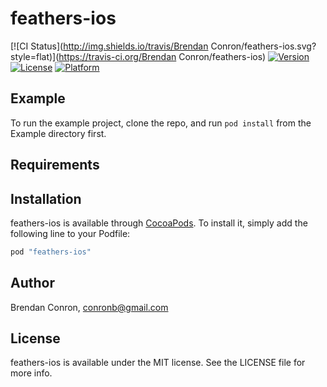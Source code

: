 # feathers-ios

[![CI Status](http://img.shields.io/travis/Brendan Conron/feathers-ios.svg?style=flat)](https://travis-ci.org/Brendan Conron/feathers-ios)
[![Version](https://img.shields.io/cocoapods/v/feathers-ios.svg?style=flat)](http://cocoapods.org/pods/feathers-ios)
[![License](https://img.shields.io/cocoapods/l/feathers-ios.svg?style=flat)](http://cocoapods.org/pods/feathers-ios)
[![Platform](https://img.shields.io/cocoapods/p/feathers-ios.svg?style=flat)](http://cocoapods.org/pods/feathers-ios)

## Example

To run the example project, clone the repo, and run `pod install` from the Example directory first.

## Requirements

## Installation

feathers-ios is available through [CocoaPods](http://cocoapods.org). To install
it, simply add the following line to your Podfile:

```ruby
pod "feathers-ios"
```

## Author

Brendan Conron, conronb@gmail.com

## License

feathers-ios is available under the MIT license. See the LICENSE file for more info.
